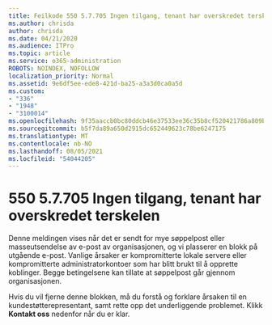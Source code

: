 ```yaml
---
title: Feilkode 550 5.7.705 Ingen tilgang, tenant har overskredet terskelen
ms.author: chrisda
author: chrisda
ms.date: 04/21/2020
ms.audience: ITPro
ms.topic: article
ms.service: o365-administration
ROBOTS: NOINDEX, NOFOLLOW
localization_priority: Normal
ms.assetid: 9e6df5ee-ede8-421d-ba25-a3a3d0ca0a5d
ms.custom:
- "336"
- "1948"
- "3100014"
ms.openlocfilehash: 9f35aaccb0bc80ddcb46e37533ee36c35b8cf520421786a809b28cfa70e16391
ms.sourcegitcommit: b5f7da89a650d2915dc652449623c78be6247175
ms.translationtype: MT
ms.contentlocale: nb-NO
ms.lasthandoff: 08/05/2021
ms.locfileid: "54044205"
---
```

# <a name="550-57705-access-denied-tenant-has-exceeded-threshold"></a>550 5.7.705 Ingen tilgang, tenant har overskredet terskelen

Denne meldingen vises når det er sendt for mye søppelpost eller masseutsendelse av e-post av organisasjonen, og vi plasserer en blokk på utgående e-post.
Vanlige årsaker er kompromitterte lokale servere eller kompromitterte administratorkontoer som har blitt brukt til å opprette koblinger. Begge betingelsene kan tillate at søppelpost går gjennom organisasjonen.

Hvis du vil fjerne denne blokken, må du forstå og forklare årsaken til en kundestøtterepresentant, samt rette opp det underliggende problemet.
Klikk **Kontakt oss** nedenfor når du er klar.
